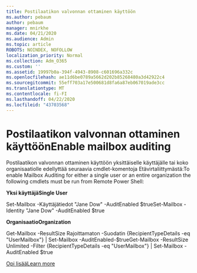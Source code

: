 ```yaml
---
title: Postilaatikon valvonnan ottaminen käyttöön
ms.author: pebaum
author: pebaum
manager: mnirkhe
ms.date: 04/21/2020
ms.audience: Admin
ms.topic: article
ROBOTS: NOINDEX, NOFOLLOW
localization_priority: Normal
ms.collection: Adm_O365
ms.custom: ''
ms.assetid: 19997b0a-394f-4943-8908-c601696a332c
ms.openlocfilehash: ae11d6be0789a5662d202b85268480a3d42922c4
ms.sourcegitcommit: 55eff703a17e500681d8fa6a87eb067019ade3cc
ms.translationtype: MT
ms.contentlocale: fi-FI
ms.lasthandoff: 04/22/2020
ms.locfileid: "43703568"
---
```

# <a name="enable-mailbox-auditing"></a><span data-ttu-id="e8242-102">Postilaatikon valvonnan ottaminen käyttöön</span><span class="sxs-lookup"><span data-stu-id="e8242-102">Enable mailbox auditing</span></span>

<span data-ttu-id="e8242-103">Postilaatikon valvonnan ottaminen käyttöön yksittäiselle käyttäjälle tai koko organisaatiolle edellyttää seuraavia cmdlet-komentoja Etävirtaliittymästä:</span><span class="sxs-lookup"><span data-stu-id="e8242-103">To enable Mailbox Auditing for either a single user or an entire organization the following cmdlets must be run from Remote Power Shell:</span></span>
  
 <span data-ttu-id="e8242-104">**Yksi käyttäjä**</span><span class="sxs-lookup"><span data-stu-id="e8242-104">**Single User**</span></span>
  
<span data-ttu-id="e8242-105">Set-Mailbox -Käyttäjätiedot "Jane Dow" -AuditEnabled $true</span><span class="sxs-lookup"><span data-stu-id="e8242-105">Set-Mailbox -Identity "Jane Dow" -AuditEnabled $true</span></span>
  
 <span data-ttu-id="e8242-106">**Organisaatio**</span><span class="sxs-lookup"><span data-stu-id="e8242-106">**Organization**</span></span>
  
<span data-ttu-id="e8242-107">Get-Mailbox -ResultSize Rajoittamaton -Suodatin {RecipientTypeDetails -eq "UserMailbox"} | Set-Mailbox -AuditEnabled-$true</span><span class="sxs-lookup"><span data-stu-id="e8242-107">Get-Mailbox -ResultSize Unlimited -Filter {RecipientTypeDetails -eq "UserMailbox"} | Set-Mailbox -AuditEnabled $true</span></span>
  
[<span data-ttu-id="e8242-108">Opi lisää</span><span class="sxs-lookup"><span data-stu-id="e8242-108">Learn more</span></span>](https://docs.microsoft.com/office365/securitycompliance/enable-mailbox-auditing)
  


